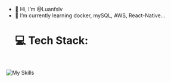 - 👋 Hi, I’m @Luanfslv
- 🌱 I’m currently learning docker, mySQL, AWS, React-Native...
  <br />
  <h1>💻 Tech Stack:</h1>
  <br />
  
![My Skills](https://skillicons.dev/icons?i=js,html,css,ts,vercel,bootstrap,nodejs,tailwind,next,react,express,ai,ps,postman,svg,figma,postgresql,supabase,aws,git)
